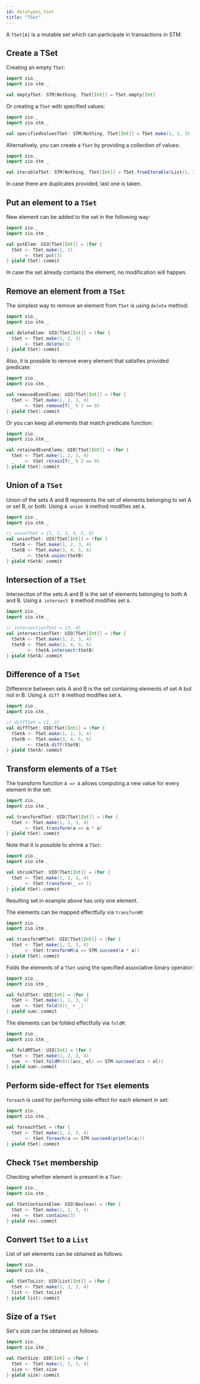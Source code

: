 ```yaml
---
id: datatypes_tset
title: "TSet"
---
```


A `TSet[A]` is a mutable set which can participate in transactions in STM.

## Create a TSet

Creating an empty `TSet`:

```scala mdoc:silent
import zio._
import zio.stm._

val emptyTSet: STM[Nothing, TSet[Int]] = TSet.empty[Int]
```

Or creating a `TSet` with specified values:

```scala mdoc:silent
import zio._
import zio.stm._

val specifiedValuesTSet: STM[Nothing, TSet[Int]] = TSet.make(1, 2, 3)
```

Alternatively, you can create a `TSet` by providing a collection of values:

```scala mdoc:silent
import zio._
import zio.stm._

val iterableTSet: STM[Nothing, TSet[Int]] = TSet.fromIterable(List(1, 2, 3))
```

In case there are duplicates provided, last one is taken.

## Put an element to a `TSet`

New element can be added to the set in the following way:

```scala mdoc:silent
import zio._
import zio.stm._

val putElem: UIO[TSet[Int]] = (for {
  tSet <- TSet.make(1, 2)
  _    <- tSet.put(3)
} yield tSet).commit
```

In case the set already contains the element, no modification will happen.

## Remove an element from a `TSet`

The simplest way to remove an element from `TSet` is using `delete` method:

```scala mdoc:silent
import zio._
import zio.stm._

val deleteElem: UIO[TSet[Int]] = (for {
  tSet <- TSet.make(1, 2, 3)
  _    <- tSet.delete(1)
} yield tSet).commit
```

Also, it is possible to remove every element that satisfies provided predicate:

```scala mdoc:silent
import zio._
import zio.stm._

val removedEvenElems: UIO[TSet[Int]] = (for {
  tSet <- TSet.make(1, 2, 3, 4)
  _    <- tSet.removeIf(_ % 2 == 0)
} yield tSet).commit
```

Or you can keep all elements that match predicate function:

```scala mdoc:silent
import zio._
import zio.stm._

val retainedEvenElems: UIO[TSet[Int]] = (for {
  tSet <- TSet.make(1, 2, 3, 4)
  _    <- tSet.retainIf(_ % 2 == 0)
} yield tSet).commit
```

## Union of a `TSet`

Union of the sets A and B represents the set of elements belonging to set A or set B, or both.
Using `A union B` method modifies set `A`.

```scala mdoc:silent
import zio._
import zio.stm._

// unionTSet = {1, 2, 3, 4, 5, 6}
val unionTSet: UIO[TSet[Int]] = (for {
  tSetA <- TSet.make(1, 2, 3, 4)
  tSetB <- TSet.make(3, 4, 5, 6)
  _     <- tSetA.union(tSetB)
} yield tSetA).commit
```

## Intersection of a `TSet`

Intersection of the sets A and B is the set of elements belonging to both A and B.
Using `A intersect B` method modifies set `A`.

```scala mdoc:silent
import zio._
import zio.stm._

// intersectionTSet = {3, 4}
val intersectionTSet: UIO[TSet[Int]] = (for {
  tSetA <- TSet.make(1, 2, 3, 4)
  tSetB <- TSet.make(3, 4, 5, 6)
  _     <- tSetA.intersect(tSetB)
} yield tSetA).commit
```

## Difference of a `TSet`

Difference between sets A and B is the set containing elements of set A but not in B.
Using `A diff B` method modifies set `A`.

```scala mdoc:silent
import zio._
import zio.stm._

// diffTSet = {1, 2}
val diffTSet: UIO[TSet[Int]] = (for {
  tSetA <- TSet.make(1, 2, 3, 4)
  tSetB <- TSet.make(3, 4, 5, 6)
  _     <- tSetA.diff(tSetB)
} yield tSetA).commit
```

## Transform elements of a `TSet`

The transform function `A => A` allows computing a new value for every element in the set: 

```scala mdoc:silent
import zio._
import zio.stm._

val transformTSet: UIO[TSet[Int]] = (for {
  tSet <- TSet.make(1, 2, 3, 4)
  _    <- tSet.transform(a => a * a)
} yield tSet).commit
```

Note that it is possible to shrink a `TSet`:

```scala mdoc:silent
import zio._
import zio.stm._

val shrinkTSet: UIO[TSet[Int]] = (for {
  tSet <- TSet.make(1, 2, 3, 4)
  _    <- tSet.transform(_ => 1)
} yield tSet).commit
```
Resulting set in example above has only one element.

The elements can be mapped effectfully via `transformM`:

```scala mdoc:silent
import zio._
import zio.stm._

val transformMTSet: UIO[TSet[Int]] = (for {
  tSet <- TSet.make(1, 2, 3, 4)
  _    <- tSet.transformM(a => STM.succeed(a * a))
} yield tSet).commit
```

Folds the elements of a `TSet` using the specified associative binary operator:

```scala mdoc:silent
import zio._
import zio.stm._

val foldTSet: UIO[Int] = (for {
  tSet <- TSet.make(1, 2, 3, 4)
  sum  <- tSet.fold(0)(_ + _)
} yield sum).commit
```

The elements can be folded effectfully via `foldM`:

```scala mdoc:silent
import zio._
import zio.stm._

val foldMTSet: UIO[Int] = (for {
  tSet <- TSet.make(1, 2, 3, 4)
  sum  <- tSet.foldM(0)((acc, el) => STM.succeed(acc + el))
} yield sum).commit
```

## Perform side-effect for `TSet` elements

`foreach` is used for performing side-effect for each element in set:

```scala mdoc:silent
import zio._
import zio.stm._

val foreachTSet = (for {
  tSet <- TSet.make(1, 2, 3, 4)
  _    <- tSet.foreach(a => STM.succeed(println(a)))
} yield tSet).commit
```

## Check `TSet` membership 

Checking whether element is present in a `TSet`:

```scala mdoc:silent
import zio._
import zio.stm._

val tSetContainsElem: UIO[Boolean] = (for {
  tSet <- TSet.make(1, 2, 3, 4)
  res  <- tSet.contains(3)
} yield res).commit
```

## Convert `TSet` to a `List`

List of set elements can be obtained as follows:

```scala mdoc:silent
import zio._
import zio.stm._

val tSetToList: UIO[List[Int]] = (for {
  tSet <- TSet.make(1, 2, 3, 4)
  list <- tSet.toList
} yield list).commit
```

## Size of a `TSet`

Set's size can be obtained as follows:

```scala mdoc:silent
import zio._
import zio.stm._

val tSetSize: UIO[Int] = (for {
  tSet <- TSet.make(1, 2, 3, 4)
  size <- tSet.size
} yield size).commit
```
